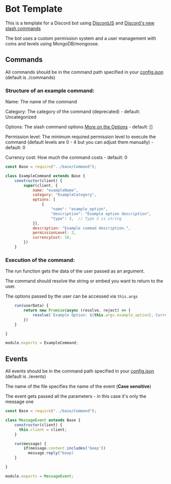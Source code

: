 # Bot Template
This is a template for a Discord bot using [DiscordJS](https://discord.js.org) and [Discord's new slash commands](https://discord.com/developers/docs/interactions/slash-commands)

The bot uses a custom permission system and a user management with coins and levels using MongoDB/mongoose.


## Commands

All commands should be in the command path specified in your [config.json](config.json) (default is ./commands)

### Structure of an example command:

Name: The name of the command

Category: The category of the command (deprecated) - default: Uncategorized

Options: The slash command options [More on the Options](https://discord.com/developers/docs/interactions/slash-commands#applicationcommandoption) - default: []

Permission level: The minimum required permission level to execute the command (default levels are 0 - 4 but you can adjust them manually) - default: 0

Currency cost: How much the command costs - default: 0

```js
const Base = require("../base/Command");

class ExampleCommand extends Base {
    constructor(client) {
        super(client, {
            name: "exampleName",
            category: "ExampleCategory",
            options: [
                {
                    "name": "example_option",
                    "description": "Example option description",
                    "type": 3,  // Type 3 is string
            }],
            description: "Example commad description.",
            permissionLevel: 2,
            currencyCost: 10,
        })
    }
```
### Execution of the command:

The run function gets the data of the user passed as an argument.

The command should resolve the string or embed you want to return to the user.

The options passed by the user can be accessed via `this.args`

```js
    run(userData) {
        return new Promise(async (resolve, reject) => {
            resolve(`Example Option: ${this.args.example_option}, Current coins: ${userData.coins}`)
        })
    }

}

module.exports = ExampleCommand;
```


## Events

All events should be in the command path specified in your [config.json](config.json) (default is ./events)

The name of the file specifies the name of the event (**Case sensitive**)

The event gets passed all the parameters - in this case it's only the message one

```js
const Base = require("../base/Command");

class MessageEvent extends Base {
    constructor(client) {
      this.client = client;
    }

    run(message) {
        if(message.content.includes('beep'))
          message.reply("boop)
    }

}

module.exports = MessageEvent;
```
